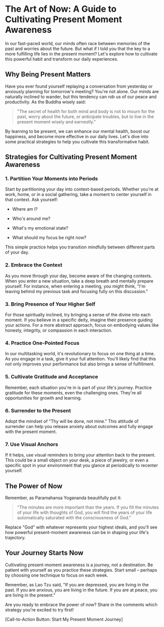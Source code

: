 # The Art of Now: A Guide to Cultivating Present Moment Awareness

In our fast-paced world, our minds often race between memories of the past and worries about the future. But what if I told you that the key to a more fulfilling life lies in the present moment? Let's explore how to cultivate this powerful habit and transform our daily experiences.

## Why Being Present Matters

Have you ever found yourself replaying a conversation from yesterday or anxiously planning for tomorrow's meeting? You're not alone. Our minds are naturally inclined to wander, but this tendency can rob us of our peace and productivity. As the Buddha wisely said:

> "The secret of health for both mind and body is not to mourn for the past, worry about the future, or anticipate troubles, but to live in the present moment wisely and earnestly."

By learning to be present, we can enhance our mental health, boost our happiness, and become more effective in our daily lives. Let's dive into some practical strategies to help you cultivate this transformative habit.

## Strategies for Cultivating Present Moment Awareness

### 1. Partition Your Moments into Periods

Start by partitioning your day into context-based periods. Whether you're at work, home, or in a social gathering, take a moment to center yourself in that context. Ask yourself:

- Where am I?
    
- Who's around me?
    
- What's my emotional state?
    
- What should my focus be right now?
    

This simple practice helps you transition mindfully between different parts of your day.

### 2. Embrace the Context

As you move through your day, become aware of the changing contexts. When you enter a new situation, take a deep breath and mentally prepare yourself. For instance, when entering a meeting, you might think, "I'm leaving behind my previous task and focusing fully on this discussion."

### 3. Bring Presence of Your Higher Self

For those spiritually inclined, try bringing a sense of the divine into each moment. If you believe in a specific deity, imagine their presence guiding your actions. For a more abstract approach, focus on embodying values like honesty, integrity, or compassion in each interaction.

### 4. Practice One-Pointed Focus

In our multitasking world, it's revolutionary to focus on one thing at a time. As you engage in a task, give it your full attention. You'll likely find that this not only improves your performance but also brings a sense of fulfillment.

### 5. Cultivate Gratitude and Acceptance

Remember, each situation you're in is part of your life's journey. Practice gratitude for these moments, even the challenging ones. They're all opportunities for growth and learning.

### 6. Surrender to the Present

Adopt the mindset of "Thy will be done, not mine." This attitude of surrender can help you release anxiety about outcomes and fully engage with the present moment.

### 7. Use Visual Anchors

If it helps, use visual reminders to bring your attention back to the present. This could be a small object on your desk, a piece of jewelry, or even a specific spot in your environment that you glance at periodically to recenter yourself.

## The Power of Now

Remember, as Paramahansa Yogananda beautifully put it:

> "The minutes are more important than the years. If you fill the minutes of your life with thoughts of God, you will find the years of your life automatically saturated with the consciousness of God."

Replace "God" with whatever represents your highest ideals, and you'll see how powerful present-moment awareness can be in shaping your life's trajectory.

## Your Journey Starts Now

Cultivating present-moment awareness is a journey, not a destination. Be patient with yourself as you practice these strategies. Start small – perhaps by choosing one technique to focus on each week.

Remember, as Lao Tzu said, "If you are depressed, you are living in the past. If you are anxious, you are living in the future. If you are at peace, you are living in the present."

Are you ready to embrace the power of now? Share in the comments which strategy you're excited to try first!

[Call-to-Action Button: Start My Present Moment Journey]